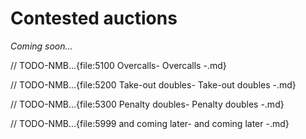 # <a name="Contested_auctions"> Contested auctions

_Coming soon..._



// TODO-NMB...{file:5100 Overcalls\- Overcalls -.md}

// TODO-NMB...{file:5200 Take-out doubles\- Take-out doubles -.md}

// TODO-NMB...{file:5300 Penalty doubles\- Penalty doubles -.md}

// TODO-NMB...{file:5999 and coming later\- and coming later -.md}

